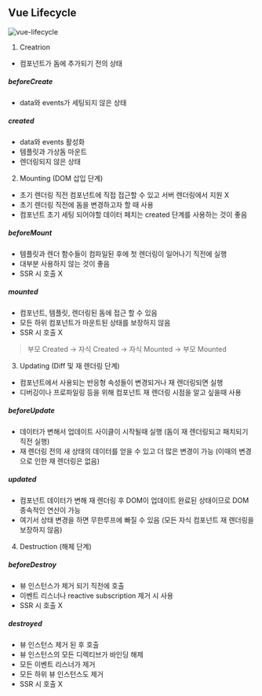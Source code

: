 ## Vue Lifecycle

![vue-lifecycle](https://kr.vuejs.org/images/lifecycle.png)

1. Creatrion

- 컴포넌트가 돔에 추가되기 전의 상태

##### beforeCreate

- data와 events가 세팅되지 않은 상태

##### created

- data와 events 활성화
- 템플릿과 가상돔 마운트
- 렌더링되지 않은 상태


2. Mounting (DOM 삽입 단계)

- 초기 렌더링 직전 컴포넌트에 직접 접근할 수 있고 서버 렌더링에서 지원 X
- 초기 렌더링 직전에 돔을 변경하고자 할 때 사용
- 컴포넌트 초기 세팅 되어야할 데이터 페치는 created 단계를 사용하는 것이 좋음

##### beforeMount

- 템플릿과 렌더 함수들이 컴파일된 후에 첫 렌더링이 일어나기 직전에 실행
- 대부분 사용하지 않는 것이 좋음 
- SSR 시 호출 X

##### mounted

- 컴포넌트, 템플릿, 렌더링된 돔에 접근 할 수 있음
- 모든 하위 컴포넌트가 마운트된 상태를 보장하지 않음
- SSR 시 호출 X

> 부모 Created -> 자식 Created -> 자식 Mounted -> 부모 Mounted


3. Updating (Diff 및 재 렌더링 단계)

- 컴포넌트에서 사용되는 반응형 속성들이 변경되거나 재 렌더링되면 실행
- 디버깅이나 프로파일링 등을 위해 컴포넌트 재 렌더링 시점을 알고 싶을때 사용

##### beforeUpdate

- 데이터가 변해서 업데이트 사이클이 시작될때 실행 (돔이 재 렌더링되고 패치되기 직전 실행)
- 재 렌더링 전의 새 상태의 데이터를 얻을 수 있고 더 많은 변경이 가능 (이때의 변경으로 인한 재 렌더링은 없음)

##### updated

- 컴포넌트 데이터가 변해 재 렌더링 후 DOM이 업데이트 완료된 상태이므로 DOM 종속적인 연산이 가능
- 여기서 상태 변경을 하면 무한루프에 빠질 수 있음 (모든 자식 컴포넌트 재 렌더링을 보장하지 않음)


4. Destruction (해체 단계)


##### beforeDestroy

- 뷰 인스턴스가 제거 되기 직전에 호출
- 이벤트 리스너나 reactive subscription 제거 시 사용
- SSR 시 호출 X

##### destroyed

- 뷰 인스턴스 제거 된 후 호출
- 뷰 인스턴스의 모든 디렉티브가 바인딩 해제
- 모든 이벤트 리스너가 제거
- 모든 하위 뷰 인스턴스도 제거
- SSR 시 호출 X






